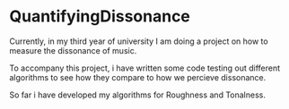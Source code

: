 # QuantifyingDissonance
Currently, in my third year of university I am doing a project on how to measure the dissonance of music. 

To accompany this project, i have written some code testing out different algorithms to see how they compare to how we percieve dissonance.

So far i have developed my algorithms for Roughness and Tonalness.
